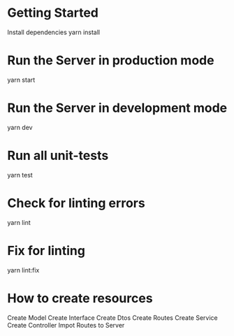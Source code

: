 # Getting Started
Install dependencies
yarn install

# Run the Server in production mode
yarn start

# Run the Server in development mode
yarn dev

# Run all unit-tests
yarn test

# Check for linting errors
yarn lint

# Fix for linting
yarn lint:fix

# How to create resources
Create Model
Create Interface
Create Dtos
Create Routes
Create Service
Create Controller
Impot Routes to Server
